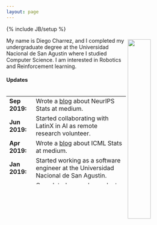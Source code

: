 ```yaml
---
layout: page
---
```

{% include JB/setup %}

<!-- <img style="float: right; width: 35%; padding: 5px;" src=" {{ site.url }}/assets/profile.jpg "> -->
<img style="float: right; width: 35%; padding: 5px;" src="https://avatars3.githubusercontent.com/u/8667636?s=400&v=4">
My name is Diego Charrez, and I completed my undergraduate degree at the Universidad Nacional de San Agustin where I studied Computer Science. I am interested in Robotics and Reinforcement learning.

#### Updates

<div style="height:250px;overflow:auto;">
<table>
<col width="100px">
<col width="650px">
<!-- <tr><td><b>May 2020:</b></td><td> Proposal accepted for Google summer of code.</td></tr> -->
<!-- <tr><td><b>Mar 2020:</b></td><td> Accepted my fall 2020 M.Sc. at Oregon State University.</td></tr> -->
<tr><td><b>Sep 2019:</b></td><td> Wrote a <a href="https://medium.com/@dcharrezt/neurips-2019-stats-c91346d31c8f" target="_blank">blog</a> about NeurIPS Stats at medium.</td></tr>
<tr><td><b>Jun 2019:</b></td><td> Started collaborating with LatinX in AI as remote research volunteer.</td></tr>
<tr><td><b>Apr 2019:</b></td><td> Wrote a <a href="https://medium.com/@dcharrezt/icml-2019-stats-4ba18fbc6543" target="_blank">blog</a> about ICML Stats at medium.</td></tr>
<tr><td><b>Jan 2019:</b></td><td> Started working as a software engineer at the Universidad Nacional de San Agustin.</td></tr>
<tr><td><b>Dec 2018:</b></td><td> Completed my undergraduate degree at the Universidad Nacional de San Agustin where I studied Computer Science.</td></tr>
<tr><td><b>Aug 2018:</b></td><td> Travel award to attend <a href="https://www.kdd.org/kdd2018/" target="_blank">SIGKDD</a> held in London.</td></tr>
